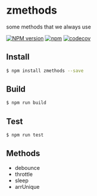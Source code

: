# zmethods
some methods that we always use

[![NPM version][npm-image]][npm-url]
[![npm](https://img.shields.io/npm/dt/zmethods.svg)](https://www.npmjs.com/package/zmethods)
[![codecov](https://codecov.io/gh/klren0312/zmethods/branch/master/graph/badge.svg)](https://codecov.io/gh/klren0312/zmethods)

[npm-image]: https://img.shields.io/badge/npm-v1.0.0-blue.svg
[npm-url]: https://www.npmjs.com/package/zmethods

## Install
```bash
$ npm install zmethods --save
```

## Build
```bash
$ npm run build
```

## Test
```bash
$ npm run test
```

## Methods

 - debounce
 - throttle
 - sleep
 - arrUnique

